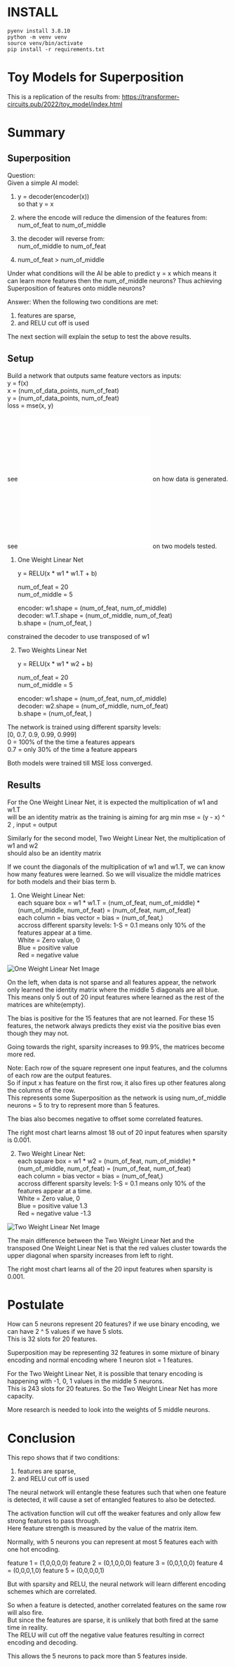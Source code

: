 # INSTALL
```
pyenv install 3.8.10
python -m venv venv
source venv/bin/activate
pip install -r requirements.txt
```

# Toy Models for Superposition
This is a replication of the results from: 
https://transformer-circuits.pub/2022/toy_model/index.html

# Summary
## Superposition
  
Question:  
Given a simple AI model:  
1.  y = decoder(encoder(x))  
so that y = x  
  
2. where the encode will reduce the dimension of the features from:  
num_of_feat to num_of_middle   
  
3. the decoder will reverse from:  
num_of_middle to num_of_feat

4. num_of_feat > num_of_middle  

Under what conditions will the AI be able to predict y = x
which means it can learn more features then the num_of_middle neurons? 
Thus achieving Superposition of features onto middle neurons?  
  
Answer: 
When the following two conditions are met:  
1. features are sparse,  
2. and RELU cut off is used  
  
The next section will explain the setup to test the above results.  
  
## Setup
Build a network that outputs same feature vectors as inputs:  
y = f(x)  
x = (num_of_data_points, num_of_feat)  
y = (num_of_data_points, num_of_feat)  
loss = mse(x, y)

see ![generate_x.py](src/superposition/generate_x.py) on how data is generated.  
see ![toynet.py](src/superposition/toynet.py) on two models tested.  
  
1. One Weight Linear Net  
  
    y = RELU(x * w1 * w1.T + b)  
    
    num_of_feat = 20  
    num_of_middle = 5  
  
    encoder: w1.shape = (num_of_feat, num_of_middle)  
    decoder: w1.T.shape = (num_of_middle, num_of_feat)  
             b.shape = (num_of_feat, )  
  
constrained the decoder to use transposed of w1  
  
2. Two Weights Linear Net     
  
    y = RELU(x * w1 * w2 + b)  
  
    num_of_feat = 20  
    num_of_middle = 5  
  
    encoder: w1.shape = (num_of_feat, num_of_middle)  
    decoder: w2.shape = (num_of_middle, num_of_feat)  
             b.shape = (num_of_feat, )

The network is trained using different sparsity levels:  
[0, 0.7, 0.9, 0.99, 0.999]  
0 = 100% of the the time a features appears  
0.7 = only 30% of the time a feature appears  
  
Both models were trained till MSE loss converged.

## Results
For the One Weight Linear Net, it is expected the multiplication of w1 and w1.T  
will be an identity matrix as the training is aiming for arg min mse =  (y - x) ^ 2 , input = output  

Similarly for the second model, Two Weight Linear Net, the multiplication of w1 and w2  
should also be an identity matrix

If we count the diagonals of the multiplication of w1 and w1.T, we can know how many features were learned.
So we will visualize the middle matrices for both models and their bias term b.  
  
1. One Weight Linear Net:  
each square box = w1 * w1.T = (num_of_feat, num_of_middle) * (num_of_middle, num_of_feat) = (num_of_feat, num_of_feat)  
each column = bias vector = bias = (num_of_feat,)   
accross different sparsity levels: 1-S = 0.1 means only 10% of the features appear at a time.  
White = Zero value, 0  
Blue = positive value  
Red = negative value  
  
![One Weight Linear Net Image](src/superposition/viz/03_all_sparsity_one_weight.png)  
  
On the left, when data is not sparse and all features appear, the network only learned the identity matrix where the middle 5 diagonals are all blue. 
This means only 5 out of 20 input features where learned as the rest of the matrices are white(empty). 
  
The bias is positive for the 15 features that are not learned. 
For these 15 features, the network always predicts they exist via the positive bias even though they may not.  
  
Going towards the right, sparsity increases to 99.9%, the matrices become more red.   
  
Note: Each row of the square represent one input features, and the columns of each row are the output features.  
So if input x has feature on the first row, it also fires up other features along the columns of the row.  
This represents some Superposition as the network is using num_of_middle neurons = 5 to try to represent more than 5 features.
  
The bias also becomes negative to offset some correlated features.  
  
The right most chart learns almost 18 out of 20 input features when sparsity is 0.001.  

2. Two Weight Linear Net:  
each square box = w1 * w2 = (num_of_feat, num_of_middle) * (num_of_middle, num_of_feat) = (num_of_feat, num_of_feat)  
each column = bias vector = bias = (num_of_feat,)   
accross different sparsity levels: 1-S = 0.1 means only 10% of the features appear at a time.  
White = Zero value, 0  
Blue = positive value 1.3  
Red = negative value -1.3  
  
![Two Weight Linear Net Image](src/superposition/viz/03_all_sparsity_two_weight.png)  
  
The main difference between the Two Weight Linear Net and the transposed One Weight Linear Net is that the red values cluster towards the upper diagonal when sparsity increases from left to right.  
  
The right most chart learns all of the 20 input features when sparsity is 0.001.  

# Postulate
How can 5 neurons represent 20 features?
if we use binary encoding, we can have 2 ^ 5 values if we have 5 slots.  
This is 32 slots for 20 features.  
  
Superposition may be representing 32 features in some mixture of binary encoding and normal encoding where 1 neuron slot = 1 features.  

For the Two Weight Linear Net, it is possible that tenary encoding is happening with -1, 0, 1 values in the middle 5 neurons.  
This is 243 slots for 20 features.
So the Two Weight Linear Net has more capacity.

More research is needed to look into the weights of 5 middle neurons.

# Conclusion

This repo shows that if two conditions:   
1. features are sparse,  
2. and RELU cut off is used  
  
The neural network will entangle these features such that when one feature is detected, it will cause a set of entangled features to also be detected.  

The activation function will cut off the weaker features and only allow few strong features to pass through.  
Here feature strength is measured by the value of the matrix item.  

Normally, with 5 neurons you can represent at most 5 features each with one hot encoding.  
  
feature 1 = (1,0,0,0,0) 
feature 2 = (0,1,0,0,0) 
feature 3 = (0,0,1,0,0) 
feature 4 = (0,0,0,1,0) 
feature 5 = (0,0,0,0,1) 

But with sparsity and RELU, the neural network will learn different encoding schemes which are correlated.  
  
So when a feature is detected, another correlated features on the same row will also fire.  
But since the features are sparse, it is unlikely that both fired at the same time in reality.  
The RELU will cut off the negative value features resulting in correct encoding and decoding.  

This allows the 5 neurons to pack more than 5 features inside. 
